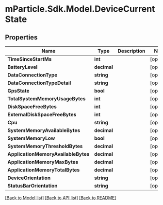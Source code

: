 # mParticle.Sdk.Model.DeviceCurrentState
## Properties

Name | Type | Description | Notes
------------ | ------------- | ------------- | -------------
**TimeSinceStartMs** | **int** |  | [optional] 
**BatteryLevel** | **decimal** |  | [optional] 
**DataConnectionType** | **string** |  | [optional] 
**DataConnectionTypeDetail** | **string** |  | [optional] 
**GpsState** | **bool** |  | [optional] 
**TotalSystemMemoryUsageBytes** | **int** |  | [optional] 
**DiskSpaceFreeBytes** | **int** |  | [optional] 
**ExternalDiskSpaceFreeBytes** | **int** |  | [optional] 
**Cpu** | **string** |  | [optional] 
**SystemMemoryAvailableBytes** | **decimal** |  | [optional] 
**SystemMemoryLow** | **bool** |  | [optional] 
**SystemMemoryThresholdBytes** | **decimal** |  | [optional] 
**ApplicationMemoryAvailableBytes** | **decimal** |  | [optional] 
**ApplicationMemoryMaxBytes** | **decimal** |  | [optional] 
**ApplicationMemoryTotalBytes** | **decimal** |  | [optional] 
**DeviceOrientation** | **string** |  | [optional] 
**StatusBarOrientation** | **string** |  | [optional] 

[[Back to Model list]](../README.md#documentation-for-models) [[Back to API list]](../README.md#documentation-for-api-endpoints) [[Back to README]](../README.md)

